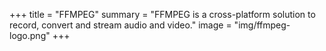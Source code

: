 +++
title = "FFMPEG"
summary = "FFMPEG is a cross-platform solution to record, convert and stream audio and video."
image = "img/ffmpeg-logo.png"
+++